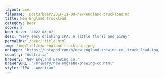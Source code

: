 ```yaml
---
layout: beer
filename: _posts/beer/2016-11-09-new-england-truckload.md
title: New England truckload
category: beer
score: 8
beer-date: "2022-08-07"
desc: "Very easy drinking IPA. A little floral and piney"
permalink: /beer/:title.html
img: /img/list/new-england-truckload.jpeg
untappd: "https://untappd.com/b/new-england-brewing-co--truck-load-ipa/4537011"
country: "Australia"
brewery: "New England Brewing Co."
breweryURL: "/brewery/new-england-brewing-co.html"
style: "IPA - American"
---
```

